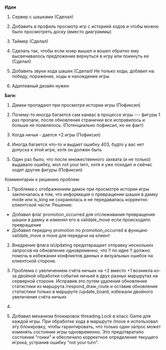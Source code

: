  **Идеи**

1. Сервер с шашками (Сделал)

2. Добавить в профиль просмотр игр с историей ходов и чтобы можно было 
просмотреть доску (вместо диаграммы)

3. Таймер (Сделал)

4. Сделать так, чтобы если юзер вышел и вошел обратно ему высвечивалось 
предложение вернуться в игру или покинуть ее (Сделал)

5. Добавить звуки хода шашек (Сделал)
Не только ходы, добавил на: победу, поражение, ходы и нахождение игры



6. Адаптивный дизайн нужен

 **Баги:**

1. Дамки пропадают при просмотре истории игры (Пофиксил)

2. Почему-то иногда багается сам канвас в процессе игры --- фигуры 1 раз пропали, после обновления странички все 
исправилось и больше не появлялось. (Потенциально пофиксил, но не факт)

3. Когда ничья - дается +2 игры (Пофиксил)

4. Иногда багается что-то и выдает ошибку 403, будто у вас нет допуска к этой игре, хотя он должен быть

5. Один раз было, что после множественного захвата (и не только) выдавало ошибку, мол not your tern, хотя я уже 
походил и сейчас ходят другие фигуры (Пофиксил)




 Комментарии к решению проблем:

1) Проблема с отображением дамок при просмотре истории игры заключалась в том, что информация
о превращении шашки в дамку mode или is_king не сохранялась и не передавалась корректно клиентской части.
Решение:
* Добавил флаг promotion_occurred для отслеживания превращения шашки в дамку
  и изменял его в validate_move если происходило превращение
* Добавил передачу promotion по promotion_occurred в функцию validate_move и move для передачи на клиент

2) Внедрение флага isUpdating предотвращает отправку нескольких запросов на обновление одновременно, 
что !! по идее !! должно помочь в избежании конфликтов данных и визуальных ошибок на клиентской стороне.

3) Проблема с увеличением счёта ничьих на +2 вместо +1 возникла из-за двойной обработки события ничьей
в двух разных маршрутах на серверной стороне. Исправив это путем удаления обновления статистики из маршрута
/respond_draw_route и оставив обновление статистики только в маршруте /update_board, избежали
двойного увеличения счёта ничьих

4) 

5) Добавил механизм блокировок threading.Lock в класс Game для каждой игры. При обработке хода в маршруте
/move я использовал эту блокировку, чтобы гарантировать, что только один запрос может изменять
состояние игры одновременно. Это предотвратило состояния "гонки" и обеспечило корректное определение текущего игрока,
устранив ошибку "not your turn".
